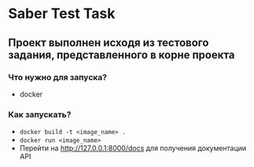 # Saber Test Task
## Проект выполнен исходя из тестового задания, представленного в корне проекта

### Что нужно для запуска?
- docker


### Как запускать? 
- ```docker build -t <image_name> .```
- ```docker run <image_name>```
- Перейти на http://127.0.0.1:8000/docs для получения документации API 

